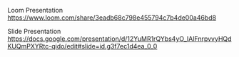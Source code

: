 Loom Presentation
https://www.loom.com/share/3eadb68c798e455794c7b4de00a46bd8

Slide Presentation
https://docs.google.com/presentation/d/12YuMR1rQYbs4yO_IAlFnrpvvyHQdKUQmPXYRtc-qido/edit#slide=id.g3f7ec1d4ea_0_0
